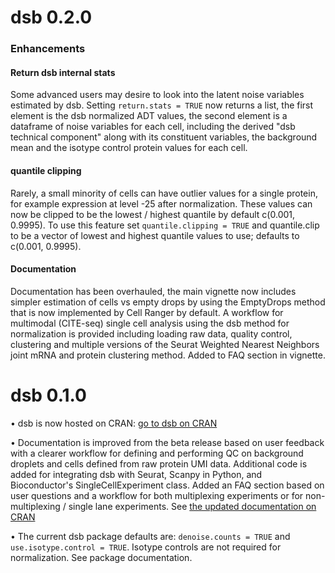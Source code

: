 # dsb 0.2.0

### Enhancements  

#### Return dsb internal stats  
Some advanced users may desire to look into the latent noise variables estimated by dsb. Setting `return.stats = TRUE` now returns a list, the first element is the dsb normalized ADT values, the second element is a dataframe of noise variables for each cell, including the derived "dsb technical component" along with its constituent variables, the background mean and the isotype control protein values for each cell.  

#### quantile clipping  
Rarely, a small minority of cells can have outlier values for a single protein, for example expression at level -25 after normalization. These values can now be clipped to be the lowest / highest quantile by default c(0.001, 0.9995). To use this feature set `quantile.clipping = TRUE` and quantile.clip to be a vector of lowest and highest quantile values to use; defaults to c(0.001, 0.9995).  

#### Documentation  
Documentation has been overhauled, the main vignette now includes simpler estimation of cells vs empty drops by using the EmptyDrops method that is now implemented by Cell Ranger by default. A workflow for multimodal (CITE-seq) single cell analysis using the dsb method for normalization is provided including loading raw data, quality control, clustering and multiple versions of the Seurat Weighted Nearest Neighbors joint mRNA and protein clustering method. Added to FAQ section in vignette. 

# dsb 0.1.0

• dsb is now hosted on CRAN: [go to dsb on CRAN](https://CRAN.R-project.org/package=dsb)

• Documentation is improved from the beta release based on user feedback with a clearer workflow for defining and performing QC on background droplets and cells defined from raw protein UMI data. Additional code is added for integrating dsb with Seurat, Scanpy in Python, and  Bioconductor's SingleCellExperiment class. Added an FAQ section based on user questions and a workflow for both multiplexing experiments or for non-multiplexing / single lane experiments. See [the updated documentation on CRAN](https://cran.r-project.org/web/packages/dsb/vignettes/dsb_normalizing_CITEseq_data.html)

• The current dsb package defaults are: `denoise.counts = TRUE` and `use.isotype.control = TRUE`. Isotype controls are not required for normalization. See package documentation.  

